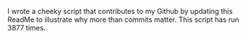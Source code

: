 I wrote a cheeky script that contributes to my Github by updating this ReadMe to illustrate why more than commits matter. This script has run 3877 times.